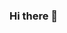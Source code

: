 ### Hi there 👋

<!--
**Raptiler/Raptiler** is a ✨ _special_ ✨ repository because its `README.md` (this file) appears on your GitHub profile.

Hello there!

I am Pawel, take a look on my repo if You have a moment.


- 🔭 I’m currently working on some Java projects and hackthoebox...
- 🌱 I’m currently learning Java frameworks...
- 💬 Ask me about anything, if i will know the answer i will help You!


